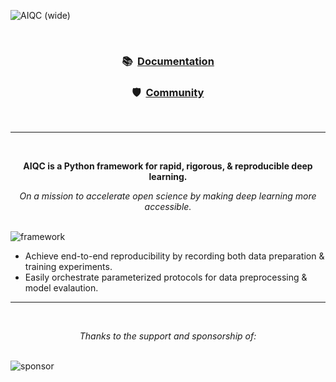 <!-- This page is formatted for GitHub's markdown renderer -->
![AIQC (wide)](https://raw.githubusercontent.com/aiqc/aiqc/main/docs/images/aiqc_logo_banner_controlroom.png)

<br />

<h3 align='center'>📚&nbsp;&nbsp;<a href="https://aiqc.readthedocs.io/">Documentation</a></h3>

<h3 align='center'>🛡️&nbsp;&nbsp;<a href="https://aiqc.readthedocs.io/en/latest/community.html">Community</a></h3>

<br />

---

<br />

<p align='center'><b>AIQC is a Python framework for rapid, rigorous, & reproducible deep learning.</b></p>

<p align='center'><i>On a mission to accelerate open science by making deep learning more accessible.</i></p>

<br />

<img align="center" src="https://raw.githubusercontent.com/aiqc/aiqc/main/docs/images/framework_june14.png" alt="framework">

<br />


* Achieve end-to-end reproducibility by recording both data preparation & training experiments.
* Easily orchestrate parameterized protocols for data preprocessing & model evalaution.


---

<br />

<p align='center'><i>Thanks to the support and sponsorship of:</i></p>

<br />

<img align="center" src="https://raw.githubusercontent.com/aiqc/aiqc/main/docs/images/psf_wide.png" alt="sponsor">
